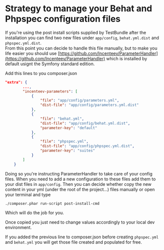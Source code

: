 # Strategy to manage your Behat and Phpspec configuration files

If you're using the post install scripts supplied by TestBundle after the installation you can find two new files under `app/config`, `behat.yml.dist` and `phpspec.yml.dist`.  
From this point you can decide to handle this file manually, but to make you life easier you should use [https://github.com/Incenteev/ParameterHandler](https://github.com/Incenteev/ParameterHandler) which is installed by default usignt the Symfony standard edition.

Add this lines to you composer.json

```json
"extra": {
        ...,
        "incenteev-parameters": [
            {
                "file": "app/config/parameters.yml",
                "dist-file": "app/config/parameters.yml.dist"
            },
            {
                "file": "behat.yml",
                "dist-file": "app/config/behat.yml.dist",
                "parameter-key": "default"
            },
            {
                "file": "phpspec.yml",
                "dist-file": "app/config/phpspec.yml.dist",
                "parameter-key": "suites"
            }
        ]
    }
```

Doing so you're instructing ParameterHandler to take care of your config files. When you need to add a new configuration to these files add them to your dist files in `app/config`. Then you can decide whether copy the new content in your yml (under the root of the project...) files manually or open your terminal and type 

```sh
./composer.phar run-script post-install-cmd
```
Which will do the job for you. 

Once copied you just need to change values accordingly to your local dev environment.

If you added the previous line to composer.json before creating `phpspec.yml` and `behat.yml` you will get those file created and populated for free.